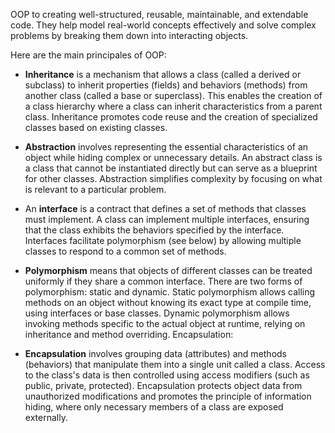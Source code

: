 OOP to creating well-structured, reusable, maintainable, and extendable code. They help model real-world concepts effectively and solve complex problems by breaking them down into interacting objects.

Here are the main principales of OOP:

- **Inheritance** is a mechanism that allows a class (called a derived or subclass) to inherit properties (fields) and behaviors (methods) from another class (called a base or superclass). This enables the creation of a class hierarchy where a class can inherit characteristics from a parent class.
Inheritance promotes code reuse and the creation of specialized classes based on existing classes.

- **Abstraction** involves representing the essential characteristics of an object while hiding complex or unnecessary details. An abstract class is a class that cannot be instantiated directly but can serve as a blueprint for other classes.
Abstraction simplifies complexity by focusing on what is relevant to a particular problem.

- An **interface** is a contract that defines a set of methods that classes must implement. A class can implement multiple interfaces, ensuring that the class exhibits the behaviors specified by the interface.
Interfaces facilitate polymorphism (see below) by allowing multiple classes to respond to a common set of methods.

- **Polymorphism** means that objects of different classes can be treated uniformly if they share a common interface. There are two forms of polymorphism: static and dynamic.
Static polymorphism allows calling methods on an object without knowing its exact type at compile time, using interfaces or base classes.
Dynamic polymorphism allows invoking methods specific to the actual object at runtime, relying on inheritance and method overriding.
Encapsulation:

- **Encapsulation** involves grouping data (attributes) and methods (behaviors) that manipulate them into a single unit called a class. Access to the class's data is then controlled using access modifiers (such as public, private, protected).
Encapsulation protects object data from unauthorized modifications and promotes the principle of information hiding, where only necessary members of a class are exposed externally.
